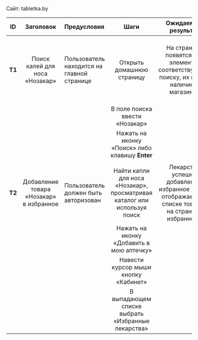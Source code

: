 ﻿Сайт: tabletka.by

|**ID**|**Заголовок**|**Предусловия**|**Шаги**|**Ожидаемый результат**|**Фактический результат**|**Статус**|
| :-: | :-: | :- | :-: | :-: | :-: | :-: |
|**T1**|Поиск калей для носа «Нозакар»|Пользователь находится на главной странице |Открыть домашнюю страницу|На странице появятся все элементы, соответствующие поиску, их цена и наличие в магазинах|На странице появляется необходимый товар, а именно «Нозакар» с указанием цены и магазинов.|Успех|
||||В поле поиска ввести «Нозакар»||||
||||Нажать на иконку «Поиск» либо клавишу **Enter**||||
||||||||
|**T2**|Добавление товара «Нозакар» в избранное|Пользователь должен быть авторизован|Найти капли для носа «Нозакар», просматривая каталог или используя поиск|Лекарство успешно добавлено в избранное , и оно отображается в списке товаров на странице избранного.|Просматривая страницу «Избранные лекарства» можно увидеть капли для носа «Нозакар».|Успех|
||||Нажать на иконку «Добавить в мою аптечку»||||
||||Навести курсор мыши кнопку «Кабинет»||||
||||В выпадающем списке выбрать «Избранные лекарства»||||

